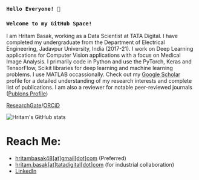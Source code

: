 <h3><code>Hello Everyone! 👋<br/></code></h3>
<h3><code>Welcome to my GitHub Space! <br/></code></h3>

I am Hritam Basak, working as a Data Scientist at TATA Digital. I have completed my undergraduate from the Department of Electrical Engineering, Jadavpur University, India (2017-21). I work on Deep Learning applications for Computer Vision applications with a focus on Medical Image Analysis. I primarily code in Python and use the PyTorch, Keras and TensorFlow, Scikit libraries for deep learning and machine learning problems. I use MATLAB occassionally. Check out my [Google Scholar](https://scholar.google.com/citations?user=29wTOh4AAAAJ&hl=en) profile for a detailed understanding of my research interests and complete list of publications. I am also a reviewer for notable peer-reviewed journals ([Publons Profile](https://publons.com/researcher/4421672/hritam-basak))

[ResearchGate](https://www.researchgate.net/profile/Hritam-Basak)/[ORCiD](https://orcid.org/0000-0001-5921-1230)

<!--![Top Langs](https://github-readme-stats.vercel.app/api/top-langs/?username=Rohit-Kundu))-->

![Hritam's GitHub stats](https://github-readme-stats.vercel.app/api?username=hritam-98&count_private=true&show_icons=true&theme=radical)

<!--![](https://komarev.com/ghpvc/?username=Rohit-Kundu)-->

# Reach Me:
- [hritambasak48[at]gmail[dot]com](mailto:hritambasak48@gmail.com) (Preferred)
- [hritam.basak[at]tatadigital[dot]com](mailto:hritam.basak@tatadigital.com) (for industrial collaboration) 
- [LinkedIn](https://www.linkedin.com/in/hritam-basak-a66114166/)
